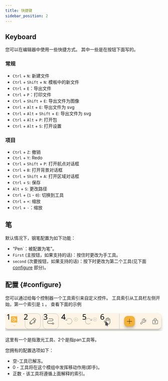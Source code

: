 ```yaml
---
title: 快捷键
sidebar_position: 2
---
```


## Keyboard

您可以在编辑器中使用一些快捷方式。
其中一些是在按钮下面写的。

### 常规

- `Ctrl` + `N`: 新建文件
- `Ctrl` + `Shift` + `N`: 模板中的新文件
- `Ctrl` + `E`：导出文件
- `Ctrl` + `P`：打印文件
- `Ctrl` + `Shift` + `E`: 导出文件为图像
- `Ctrl` + `Alt` + `E`: 导出文件为 svg
- `Ctrl` + `Alt` + `Shift` + `E`: 导出文件为 svg
- `Ctrl` + `Alt` + `P`: 打开包
- `Ctrl` + `Alt` + `S`: 打开设置

### 项目

- `Ctrl` + `Z`: 撤销
- `Ctrl` + `Y`: Redo
- `Ctrl` + `Shift` + `P`: 打开航点对话框
- `Ctrl` + `B`: 打开背景对话框
- `Ctrl` + `Shift` + `A`: 打开区域对话框
- `Ctrl` + `S`: 保存
- `Alt` + `S`: 更改路径
- `Ctrl` + (`1` - `0`): 切换到工具
- `Ctrl` + `+`: 缩放
- `Ctrl` + `-`：缩放

## 笔

默认情况下，钢笔配置为如下功能：

- “Pen\`：被配置为笔”。
- `First` (主按钮，如果支持的话)：按住时更改为手工具。
- `second` (次要按钮，如果支持的话)：按下时更改为第二个工具(见下面 [configure](#configure) 部分)。

## 配置 {#configure}

您可以通过给每个控制器一个工具索引来自定义控件。 工具索引从工具栏左侧开始，第一个索引是 `1` 。 查看下面的示例

![工具栏编号](toolbar_numbered.png)

这里有一个是指激光工具、2个是指pan工具等。

您拥有的配置选项如下：

- 空-工具已解冻。
- 0 - 工具将在这个模组中发挥移动作用(即手)。
- 正数 - 该工具将遵循上面解释的索引。

